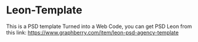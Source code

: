 # Leon-Template
This is a PSD template Turned into a Web Code, you can get PSD Leon from this link: https://www.graphberry.com/item/leon-psd-agency-template
